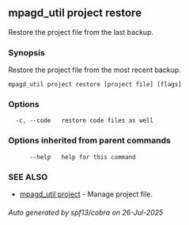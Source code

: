 ## mpagd_util project restore

Restore the project file from the last backup.

### Synopsis

Restore the project file from the most recent backup.

```
mpagd_util project restore [project file] [flags]
```

### Options

```
  -c, --code   restore code files as well
```

### Options inherited from parent commands

```
      --help   help for this command
```

### SEE ALSO

* [mpagd_util project](mpagd_util_project.md)	 - Manage project file.

###### Auto generated by spf13/cobra on 26-Jul-2025
